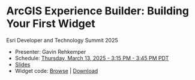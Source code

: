 # ArcGIS Experience Builder: Building Your First Widget

Esri Developer and Technology Summit 2025

- Presenter: Gavin Rehkemper
- Schedule: [Thursday, March 13, 2025 - 3:15 PM - 3:45 PM PDT](https://devtechsummit2025.esri.com/flow/esri/25epcdev/deveventportal/page/detailed-agenda/session/1730358811352001cgai)
- [Slides](https://github.com/EsriDevEvents/arcgis-experience-builder-building-your-first-widget-ds-2025/blob/master/slides/slides.pdf)
- Widget code: [Browse](https://github.com/EsriDevEvents/arcgis-experience-builder-building-your-first-widget-ds-2025/tree/master/code/get-map-coordinates) | [Download](https://github.com/EsriDevEvents/arcgis-experience-builder-building-your-first-widget-ds-2025/archive/refs/heads/master.zip)
